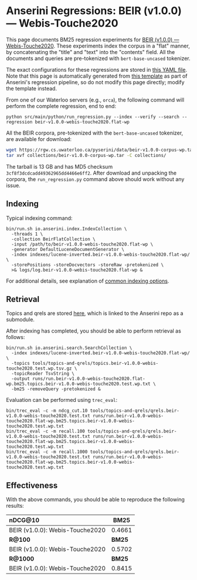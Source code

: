 # Anserini Regressions: BEIR (v1.0.0) &mdash; Webis-Touche2020

This page documents BM25 regression experiments for [BEIR (v1.0.0) &mdash; Webis-Touche2020](http://beir.ai/).
These experiments index the corpus in a "flat" manner, by concatenating the "title" and "text" into the "contents" field.
All the documents and queries are pre-tokenized with `bert-base-uncased` tokenizer.

The exact configurations for these regressions are stored in [this YAML file](../../src/main/resources/regression/beir-v1.0.0-webis-touche2020.flat-wp.yaml).
Note that this page is automatically generated from [this template](../../src/main/resources/docgen/templates/beir-v1.0.0-webis-touche2020.flat-wp.template) as part of Anserini's regression pipeline, so do not modify this page directly; modify the template instead.

From one of our Waterloo servers (e.g., `orca`), the following command will perform the complete regression, end to end:

```
python src/main/python/run_regression.py --index --verify --search --regression beir-v1.0.0-webis-touche2020.flat-wp
```

All the BEIR corpora, pre-tokenized with the `bert-base-uncased` tokenizer, are available for download:

```bash
wget https://rgw.cs.uwaterloo.ca/pyserini/data/beir-v1.0.0-corpus-wp.tar -P collections/
tar xvf collections/beir-v1.0.0-corpus-wp.tar -C collections/
```

The tarball is 13 GB and has MD5 checksum `3cf8f3dcdcadd49362965dd4466e6ff2`.
After download and unpacking the corpora, the `run_regression.py` command above should work without any issue.

## Indexing

Typical indexing command:

```
bin/run.sh io.anserini.index.IndexCollection \
  -threads 1 \
  -collection BeirFlatCollection \
  -input /path/to/beir-v1.0.0-webis-touche2020.flat-wp \
  -generator DefaultLuceneDocumentGenerator \
  -index indexes/lucene-inverted.beir-v1.0.0-webis-touche2020.flat-wp/ \
  -storePositions -storeDocvectors -storeRaw -pretokenized \
  >& logs/log.beir-v1.0.0-webis-touche2020.flat-wp &
```

For additional details, see explanation of [common indexing options](../../docs/common-indexing-options.md).

## Retrieval

Topics and qrels are stored [here](https://github.com/castorini/anserini-tools/tree/master/topics-and-qrels), which is linked to the Anserini repo as a submodule.

After indexing has completed, you should be able to perform retrieval as follows:

```
bin/run.sh io.anserini.search.SearchCollection \
  -index indexes/lucene-inverted.beir-v1.0.0-webis-touche2020.flat-wp/ \
  -topics tools/topics-and-qrels/topics.beir-v1.0.0-webis-touche2020.test.wp.tsv.gz \
  -topicReader TsvString \
  -output runs/run.beir-v1.0.0-webis-touche2020.flat-wp.bm25.topics.beir-v1.0.0-webis-touche2020.test.wp.txt \
  -bm25 -removeQuery -pretokenized &
```

Evaluation can be performed using `trec_eval`:

```
bin/trec_eval -c -m ndcg_cut.10 tools/topics-and-qrels/qrels.beir-v1.0.0-webis-touche2020.test.txt runs/run.beir-v1.0.0-webis-touche2020.flat-wp.bm25.topics.beir-v1.0.0-webis-touche2020.test.wp.txt
bin/trec_eval -c -m recall.100 tools/topics-and-qrels/qrels.beir-v1.0.0-webis-touche2020.test.txt runs/run.beir-v1.0.0-webis-touche2020.flat-wp.bm25.topics.beir-v1.0.0-webis-touche2020.test.wp.txt
bin/trec_eval -c -m recall.1000 tools/topics-and-qrels/qrels.beir-v1.0.0-webis-touche2020.test.txt runs/run.beir-v1.0.0-webis-touche2020.flat-wp.bm25.topics.beir-v1.0.0-webis-touche2020.test.wp.txt
```

## Effectiveness

With the above commands, you should be able to reproduce the following results:

| **nDCG@10**                                                                                                  | **BM25**  |
|:-------------------------------------------------------------------------------------------------------------|-----------|
| BEIR (v1.0.0): Webis-Touche2020                                                                              | 0.4661    |
| **R@100**                                                                                                    | **BM25**  |
| BEIR (v1.0.0): Webis-Touche2020                                                                              | 0.5702    |
| **R@1000**                                                                                                   | **BM25**  |
| BEIR (v1.0.0): Webis-Touche2020                                                                              | 0.8415    |
